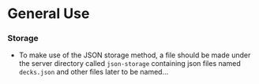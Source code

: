 # General Use

### Storage

- To make use of the JSON storage method, a file should be made under the server directory called `json-storage` containing json files named `decks.json` and other files later to be named...
